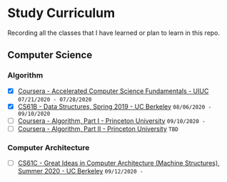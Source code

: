 # Study Curriculum

Recording all the classes that I have learned or plan to learn in this repo.

## Computer Science

### Algorithm

- [x] [Coursera - Accelerated Computer Science Fundamentals - UIUC](https://www.coursera.org/specializations/cs-fundamentals) `07/21/2020 - 07/28/2020`
- [x] [CS61B - Data Structures, Spring 2019 - UC Berkeley](https://sp19.datastructur.es/) `08/06/2020 - 09/10/2020`
- [ ] [Coursera - Algorithm, Part I - Princeton University](https://www.coursera.org/learn/algorithms-part1) `09/10/2020 - `
- [ ] [Coursera - Algorithm, Part II - Princeton University](https://www.coursera.org/learn/algorithms-part2) `TBD`

### Computer Architecture

- [ ] [CS61C - Great Ideas in Computer Architecture (Machine Structures), Summer 2020 - UC Berkeley](https://cs61c.org/su20/) `09/12/2020 - `

